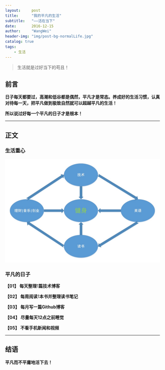 ```yaml
---
layout:     post
title:      "我的平凡的生活"
subtitle:   "——活在当下"
date:       2016-12-15
author:     "WangWei"
header-img: "img/post-bg-normalLife.jpg"
catalog: true
tags:
    - 生活
---
```


> 生活就是过好当下的苟且！

## 前言

**日子每天都要过，高潮和低谷都是偶然，平凡才是常态。养成好的生活习惯，认真对待每一天，把平凡做到极致自然就可以超越平凡的生活！**

**所以说过好每一个平凡的日子才是根本！**

---

## 正文

### 生活重心

![img](/img/in-post/post-normal-life/life.jpg)

### 平凡的日子

**【01】 每天整理**1**篇技术博客**

**【02】 每周阅读**1**本书并整理读书笔记**

**【03】 每月写一篇Github博客**

**【04】 尽量每天12点之前睡觉**

**【05】 不看手机新闻和视频**


---

## 结语

**平凡而不平庸地活下去！**
